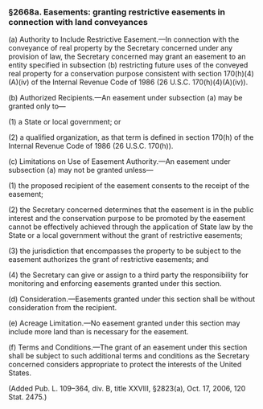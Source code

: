 ### §2668a. Easements: granting restrictive easements in connection with land conveyances ###

(a) Authority to Include Restrictive Easement.—In connection with the conveyance of real property by the Secretary concerned under any provision of law, the Secretary concerned may grant an easement to an entity specified in subsection (b) restricting future uses of the conveyed real property for a conservation purpose consistent with section 170(h)(4)(A)(iv) of the Internal Revenue Code of 1986 (26 U.S.C. 170(h)(4)(A)(iv)).

(b) Authorized Recipients.—An easement under subsection (a) may be granted only to—

(1) a State or local government; or

(2) a qualified organization, as that term is defined in section 170(h) of the Internal Revenue Code of 1986 (26 U.S.C. 170(h)).

(c) Limitations on Use of Easement Authority.—An easement under subsection (a) may not be granted unless—

(1) the proposed recipient of the easement consents to the receipt of the easement;

(2) the Secretary concerned determines that the easement is in the public interest and the conservation purpose to be promoted by the easement cannot be effectively achieved through the application of State law by the State or a local government without the grant of restrictive easements;

(3) the jurisdiction that encompasses the property to be subject to the easement authorizes the grant of restrictive easements; and

(4) the Secretary can give or assign to a third party the responsibility for monitoring and enforcing easements granted under this section.

(d) Consideration.—Easements granted under this section shall be without consideration from the recipient.

(e) Acreage Limitation.—No easement granted under this section may include more land than is necessary for the easement.

(f) Terms and Conditions.—The grant of an easement under this section shall be subject to such additional terms and conditions as the Secretary concerned considers appropriate to protect the interests of the United States.

(Added Pub. L. 109–364, div. B, title XXVIII, §2823(a), Oct. 17, 2006, 120 Stat. 2475.)